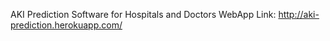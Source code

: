 AKI Prediction Software for Hospitals and Doctors
WebApp Link: http://aki-prediction.herokuapp.com/
